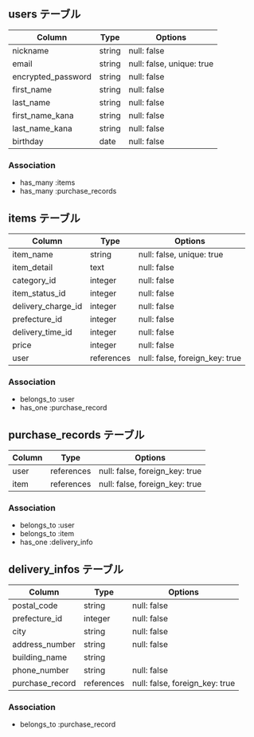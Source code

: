 ## users テーブル 

| Column                   | Type   | Options                   | 
| ------------------       | ------ | -----------               | 
| nickname                 | string | null: false               | 
| email                    | string | null: false, unique: true | 
| encrypted_password       | string | null: false               | 
| first_name               | string | null: false               | 
| last_name                | string | null: false               | 
| first_name_kana          | string | null: false               | 
| last_name_kana           | string | null: false               | 
| birthday                 | date   | null: false               | 


### Association 
- has_many :items 
- has_many :purchase_records 

## items テーブル 

| Column             | Type       | Options                        | 
| ------------------ | ------     | -----------                    | 
| item_name          | string     | null: false, unique: true      | 
| item_detail        | text       | null: false                    | 
| category_id        | integer    | null: false                    | 
| item_status_id     | integer    | null: false                    | 
| delivery_charge_id | integer    | null: false                    | 
| prefecture_id      | integer    | null: false                    | 
| delivery_time_id   | integer    | null: false                    | 
| price              | integer    | null: false                    | 
| user               | references | null: false, foreign_key: true | 


### Association 
- belongs_to :user 
- has_one :purchase_record 

## purchase_records テーブル 

| Column           | Type       | Options                        | 
| ---------------- | ------     | -----------                    | 
| user             | references | null: false, foreign_key: true | 
| item             | references | null: false, foreign_key: true | 


### Association 
- belongs_to :user 
- belongs_to :item 
- has_one :delivery_info 

## delivery_infos テーブル 

| Column             | Type       | Options                        | 
| ------------------ | ------     | -----------                    | 
| postal_code        | string     | null: false                    | 
| prefecture_id      | integer    | null: false                    | 
| city               | string     | null: false                    | 
| address_number     | string     | null: false                    | 
| building_name      | string     |                                | 
| phone_number       | string     | null: false                    | 
| purchase_record    | references | null: false, foreign_key: true | 


### Association 
- belongs_to :purchase_record 